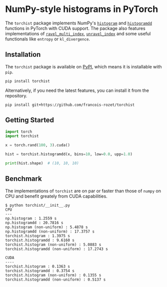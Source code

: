 # NumPy-style histograms in PyTorch

The `torchist` package implements NumPy's [`histogram`](https://numpy.org/doc/stable/reference/generated/numpy.histogram.html) and [`histogramdd`](https://numpy.org/doc/stable/reference/generated/numpy.histogramdd.html) functions in PyTorch with CUDA support. The package also features implementations of [`ravel_multi_index`](https://numpy.org/doc/stable/reference/generated/numpy.ravel_multi_index.html), [`unravel_index`](https://numpy.org/doc/stable/reference/generated/numpy.unravel_index.html) and some useful functionals like `entropy` or `kl_divergence`.

## Installation

The `torchist` package is available on [PyPI](https://pypi.org/project/torchist), which means it is installable with `pip`.

```
pip install torchist
```

Alternatively, if you need the latest features, you can install it from the repository.

```
pip install git+https://github.com/francois-rozet/torchist
```

## Getting Started

```python
import torch
import torchist

x = torch.rand(100, 3).cuda()

hist = torchist.histogramdd(x, bins=10, low=0.0, upp=1.0)

print(hist.shape)  # (10, 10, 10)
```

## Benchmark

The implementations of `torchist` are on par or faster than those of `numpy` on CPU and benefit greately from CUDA capabilities.

```console
$ python torchist/__init__.py
CPU
---
np.histogram : 1.2559 s
np.histogramdd : 20.7816 s
np.histogram (non-uniform) : 5.4878 s
np.histogramdd (non-uniform) : 17.3757 s
torchist.histogram : 1.3975 s
torchist.histogramdd : 9.6160 s
torchist.histogram (non-uniform) : 5.0883 s
torchist.histogramdd (non-uniform) : 17.2743 s

CUDA
----
torchist.histogram : 0.1363 s
torchist.histogramdd : 0.3754 s
torchist.histogram (non-uniform) : 0.1355 s
torchist.histogramdd (non-uniform) : 0.5137 s
```
